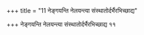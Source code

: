 +++
title = "11 नेङ्गयन्ति नेलयन्त्या संस्थातोर्दर्भैरभिच्छाद्य"

+++
नेङ्गयन्ति नेलयन्त्या संस्थातोर्दर्भैरभिच्छाद्य ११